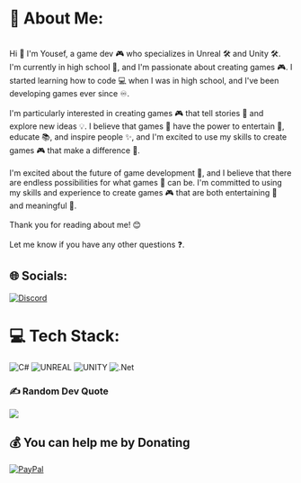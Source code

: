 # 💫 About Me:
<br>Hi 👋 I'm Yousef, a game dev 🎮 who specializes in Unreal 🛠 and Unity 🛠. I'm currently in high school 🏫, and I'm passionate about creating games 🎮. I started learning how to code 💻 when I was in high school, and I've been developing games ever since ♾️.<br><br>I'm particularly interested in creating games 🎮 that tell stories 📖 and explore new ideas 💡. I believe that games 👾 have the power to entertain 🤩, educate 📚, and inspire people ✨, and I'm excited to use my skills to create games 🎮 that make a difference 💯.<br><br>I'm excited about the future of game development 🚀, and I believe that there are endless possibilities for what games 👾 can be. I'm committed to using my skills and experience to create games 🎮 that are both entertaining 🤩 and meaningful 💯.<br><br>Thank you for reading about me! 😊<br><br>Let me know if you have any other questions ❓.


## 🌐 Socials:
[![Discord](https://img.shields.io/badge/Discord-%237289DA.svg?logo=discord&logoColor=white)](https://discord.gg/silent8923) 

# 💻 Tech Stack:
![C#](https://img.shields.io/badge/c%23-%23239120.svg?style=for-the-badge&logo=c-sharp&logoColor=white) ![UNREAL](https://img.shields.io/badge/unreal-%2320232a.svg?style=for-the-badge&logo=unreal-engine&logoColor=white) ![UNITY](https://img.shields.io/badge/Unity-%2320232a.svg?style=for-the-badge&logo=unity&logoColor=white) ![.Net](https://img.shields.io/badge/.NET-5C2D91?style=for-the-badge&logo=.net&logoColor=white)

### ✍️ Random Dev Quote
![](https://quotes-github-readme.vercel.app/api?type=horizontal&theme=tokyonight)

  ## 💰 You can help me by Donating
  [![PayPal](https://img.shields.io/badge/PayPal-00457C?style=for-the-badge&logo=paypal&logoColor=white)](https://paypal.me/https://paypal.me/youseftariq12?country.x=SA&locale.x=ar_EG) 

  
<!-- Proudly created with GPRM ( https://gprm.itsvg.in ) -->
